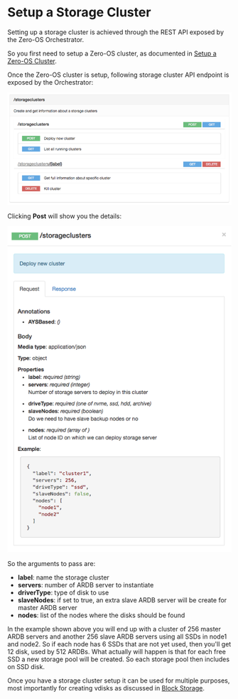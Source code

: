 # Setup a Storage Cluster

Setting up a storage cluster is achieved through the REST API exposed by the Zero-OS Orchestrator.

So you first need to setup a Zero-OS cluster, as documented in [Setup a Zero-OS Cluster](/docs/setup/setup.md).

Once the Zero-OS cluster is setup, following storage cluster API endpoint is exposed by the Orchestrator:

![](storageclusterapi.png)

Clicking **Post** will show you the details:

![](post.png)

So the arguments to pass are:
- **label**: name the storage cluster
- **servers**: number of ARDB server to instantiate
- **driverType**: type of disk to use
- **slaveNodes**: if set to true, an extra slave ARDB server will be create for master ARDB server
- **nodes**: list of the nodes where the disks should be found

In the example shown above you will end up with a cluster of 256 master ARDB servers and another 256 slave ARDB servers using all SSDs in node1 and node2. So if each node has 6 SSDs that are not yet used, then you'll get 12 disk, used by 512 ARDBs. What actually will happen is that for each free SSD a new storage pool will be created. So each storage pool then includes on SSD disk.

Once you have a storage cluster setup it can be used for multiple purposes, most importantly for creating vdisks as discussed in [Block Storage](/docs/blockstorage/blockstorage.md).
